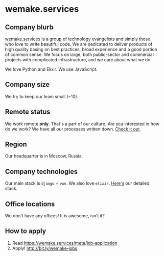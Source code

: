 # wemake.services

## Company blurb

[wemake.services](https://wemake.services/) is a group of technology evangelists and simply those who love to write beautiful code.
We are dedicated to deliver products of high quality basing on best practices, broad experience and a good portion of common sense.
We focus on large, both public-sector and commercial projects with complicated infrastructure, and we care about what we do.

We love Python and Elixir. We use JavaScript.

## Company size

We try to keep our team small (~10).

## Remote status

We work remote **only**. That's a part of our culture.
Are you interested in how do we work?
We have all our processes written down. [Check it out](https://github.com/wemake-services/meta).

## Region

Our headquarter is in Moscow, Russia.

## Company technologies

Our main stack is `django` + `vue`. We also love `elixir`.
[Here's](https://stackshare.io/kotenkov_a/wemake-services) our detailed stack.

## Office locations

We don't have any offices! It is awesome, isn't it?

## How to apply

1. Read https://wemake.services/meta/job-application
2. Apply! http://bit.ly/wemake-jobs
